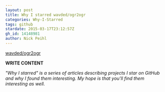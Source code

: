 ```yaml
---
layout: post
title: Why I starred wavded/ogr2ogr
categories: Why-I-Starred
tags: github
stardate: 2015-03-17T23:12:57Z
gh_id: 14148981
author: Nick Peihl
---
```


[wavded/ogr2ogr](https://github.com/wavded/ogr2ogr)

**WRITE CONTENT**

*"Why I starred" is a series of articles describing projects I star on GitHub and why I found them interesting. My hope is that you'll find them interesting as well.*

